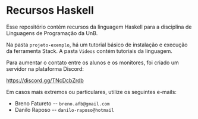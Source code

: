 # Recursos Haskell

Esse repositório contém recursos da linguagem Haskell para
a disciplina de Linguagens de Programação da UnB.

Na pasta `projeto-exemplo`, há um tutorial básico de instalação e execução da ferramenta Stack.
A pasta `Videos` contém tutoriais da linguagem.

Para aumentar o contato entre os alunos e os monitores, foi criado um servidor na plataforma Discord:

https://discord.gg/TNcDcbZrdb

Em casos mais extremos ou particulares, utilize os seguintes e-mails:

- Breno Fatureto -- `breno.afb@gmail.com`
- Danilo Raposo -- `danilo-raposo@hotmail`
